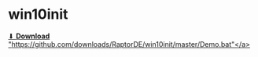 # win10init

<a href="https://github.com/downloads/RaptorDE/win10init/master/Demo.bat" download="">⬇ <strong>Download</strong> "https://github.com/downloads/RaptorDE/win10init/master/Demo.bat"</a>
